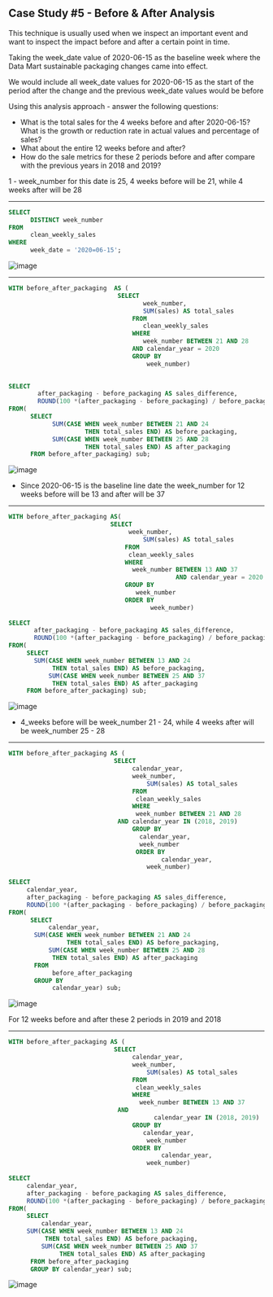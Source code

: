 ## Case Study #5 - Before & After Analysis

This technique is usually used when we inspect an important event and want to inspect the impact before and after a certain point in time.

Taking the week_date value of 2020-06-15 as the baseline week where the Data Mart sustainable packaging changes came into effect.

We would include all week_date values for 2020-06-15 as the start of the period after the change and the previous week_date values would be before

Using this analysis approach - answer the following questions:

- What is the total sales for the 4 weeks before and after 2020-06-15? What is the growth or reduction rate in actual values and percentage of sales?
- What about the entire 12 weeks before and after?
- How do the sale metrics for these 2 periods before and after compare with the previous years in 2018 and 2019?

1 - week_number for this date is 25, 4 weeks before will be 21, while 4 weeks after will be 28
***
```SQL
SELECT
      DISTINCT week_number
FROM
      clean_weekly_sales
WHERE
      week_date = '2020=06-15';
```
![image](https://github.com/kenny-ayo/Case-Study-5---Data-Mart/assets/92790075/9101445c-4fc4-44af-ac54-955ab09331b8)
***
```SQL
WITH before_after_packaging  AS (
	                          SELECT
                                     week_number,
                                     SUM(sales) AS total_sales
                                  FROM 
                                     clean_weekly_sales
                                  WHERE 
                                     week_number BETWEEN 21 AND 28
                                  AND calendar_year = 2020
                                  GROUP BY 
                                      week_number)
								

SELECT 
        after_packaging - before_packaging AS sales_difference,
        ROUND(100 *(after_packaging - before_packaging) / before_packaging, 2) AS percentage_of_sales
FROM(
      SELECT 
            SUM(CASE WHEN week_number BETWEEN 21 AND 24 
                     THEN total_sales END) AS before_packaging,
            SUM(CASE WHEN week_number BETWEEN 25 AND 28 
                     THEN total_sales END) AS after_packaging
      FROM before_after_packaging) sub;
```
![image](https://github.com/kenny-ayo/Case-Study-5---Data-Mart/assets/92790075/4eed13ca-0b75-4335-96fa-fd8ee805e784)

- Since 2020-06-15 is the baseline line date the week_number for 12 weeks before will be 13 and after will be 37
***
```SQL
WITH before_after_packaging AS(
	                        SELECT
	                             week_number,
                                     SUM(sales) AS total_sales
                                FROM 
	                             clean_weekly_sales
                                WHERE 
	                              week_number BETWEEN 13 AND 37
	                                          AND calendar_year = 2020
                                GROUP BY 
	                               week_number
                                ORDER BY 
                                       week_number)
								
SELECT 
       after_packaging - before_packaging AS sales_difference,
       ROUND(100 *(after_packaging - before_packaging) / before_packaging, 2) AS percentage_of_sales
FROM(
     SELECT 
	   SUM(CASE WHEN week_number BETWEEN 13 AND 24 
		    THEN total_sales END) AS before_packaging,
           SUM(CASE WHEN week_number BETWEEN 25 AND 37 
		    THEN total_sales END) AS after_packaging
     FROM before_after_packaging) sub;
```
![image](https://github.com/kenny-ayo/Case-Study-5---Data-Mart/assets/92790075/03d84483-ab94-40e2-96f8-08c91b10c5ef)
- 4_weeks before will be week_number 21 - 24, while 4 weeks after will be week_number 25 - 28  
***
```SQL
WITH before_after_packaging AS (
	                         SELECT
	                              calendar_year,
	                              week_number,
                                      SUM(sales) AS total_sales
                                  FROM 
	                               clean_weekly_sales
                                  WHERE 
	                               week_number BETWEEN 21 AND 28
	                          AND calendar_year IN (2018, 2019)
                                  GROUP BY
	                                calendar_year,
	                                week_number
                                   ORDER BY 
                                          calendar_year,
	                                  week_number)
								
SELECT 
     calendar_year,
     after_packaging - before_packaging AS sales_difference,
     ROUND(100 *(after_packaging - before_packaging) / before_packaging, 2) AS percentage_of_sales
FROM(
      SELECT 
           calendar_year,
	   SUM(CASE WHEN week_number BETWEEN 21 AND 24 
	            THEN total_sales END) AS before_packaging,
           SUM(CASE WHEN week_number BETWEEN 25 AND 28 
		    THEN total_sales END) AS after_packaging
       FROM 
            before_after_packaging
       GROUP BY 
            calendar_year) sub;
```
![image](https://github.com/kenny-ayo/Case-Study-5---Data-Mart/assets/92790075/e90f2fad-141c-466c-ad32-a336d8a29a1c)

For 12 weeks before and after these 2 periods in 2019 and 2018 
***
```SQL
WITH before_after_packaging AS (
	                         SELECT
	                              calendar_year,
	                              week_number,
                                      SUM(sales) AS total_sales
                                  FROM 
	                               clean_weekly_sales
                                  WHERE 
	                                week_number BETWEEN 13 AND 37
	                          AND
                                        calendar_year IN (2018, 2019)
                                  GROUP BY
	                                 calendar_year,
	                                  week_number
                                  ORDER BY 
                                          calendar_year,
	                                  week_number)
								
SELECT
     calendar_year,
     after_packaging - before_packaging AS sales_difference,
     ROUND(100 *(after_packaging - before_packaging) / before_packaging, 2) AS percentage_of_sales
FROM(
     SELECT
         calendar_year,
	 SUM(CASE WHEN week_number BETWEEN 13 AND 24 
		  THEN total_sales END) AS before_packaging,
         SUM(CASE WHEN week_number BETWEEN 25 AND 37 
	          THEN total_sales END) AS after_packaging
      FROM before_after_packaging
      GROUP BY calendar_year) sub;
```
![image](https://github.com/kenny-ayo/Case-Study-5---Data-Mart/assets/92790075/23c0d50c-36eb-4ea4-8ac0-71c1ee5870f4)

